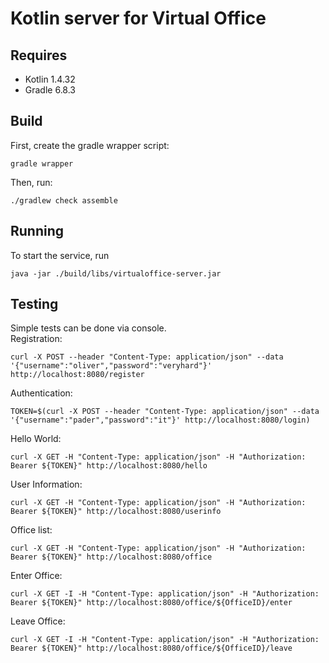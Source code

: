 # Kotlin server for Virtual Office

## Requires

- Kotlin 1.4.32
- Gradle 6.8.3

## Build

First, create the gradle wrapper script:

```
gradle wrapper
```

Then, run:

```
./gradlew check assemble
```

## Running

To start the service, run
```
java -jar ./build/libs/virtualoffice-server.jar
```

## Testing
Simple tests can be done via console.  
Registration:  
```
curl -X POST --header "Content-Type: application/json" --data '{"username":"oliver","password":"veryhard"}' http://localhost:8080/register
```  
Authentication:  
```
TOKEN=$(curl -X POST --header "Content-Type: application/json" --data '{"username":"pader","password":"it"}' http://localhost:8080/login)
```  
Hello World:  
```
curl -X GET -H "Content-Type: application/json" -H "Authorization: Bearer ${TOKEN}" http://localhost:8080/hello
```  
User Information:  
```
curl -X GET -H "Content-Type: application/json" -H "Authorization: Bearer ${TOKEN}" http://localhost:8080/userinfo
```
Office list:  
```
curl -X GET -H "Content-Type: application/json" -H "Authorization: Bearer ${TOKEN}" http://localhost:8080/office
```
Enter Office:  
```
curl -X GET -I -H "Content-Type: application/json" -H "Authorization: Bearer ${TOKEN}" http://localhost:8080/office/${OfficeID}/enter
```
Leave Office:  
```
curl -X GET -I -H "Content-Type: application/json" -H "Authorization: Bearer ${TOKEN}" http://localhost:8080/office/${OfficeID}/leave
```
